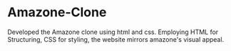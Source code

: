 # Amazone-Clone
Developed the Amazone clone using html and css. Employing HTML for Structuring, CSS for styling, the website mirrors amazone's visual appeal.
